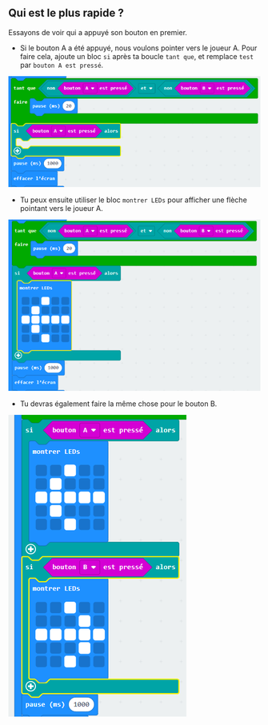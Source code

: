 ## Qui est le plus rapide ?

Essayons de voir qui a appuyé son bouton en premier.

+ Si le bouton A a été appuyé, nous voulons pointer vers le joueur A. Pour faire cela, ajoute un bloc `si` après ta boucle `tant que`, et remplace `test` par `bouton A est pressé`.

![capture d'écran](images/reaction-if-a.png)

+ Tu peux ensuite utiliser le bloc `montrer LEDs` pour afficher une flèche pointant vers le joueur A.

![capture d’écran](images/reaction-if-a-show.png)

+ Tu devras également faire la même chose pour le bouton B.

![capture d'écran](images/reaction-if-b-show.png)